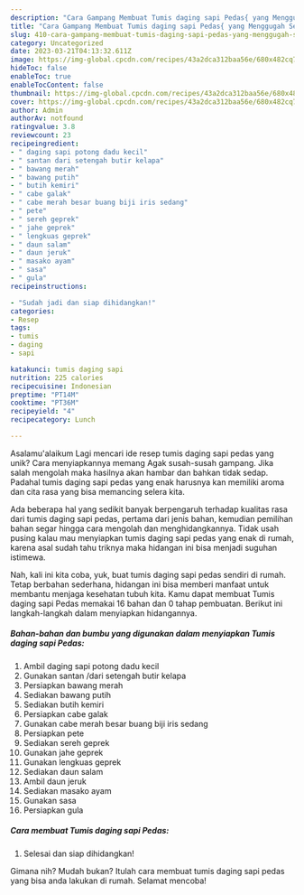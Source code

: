 ```yaml
---
description: "Cara Gampang Membuat Tumis daging sapi Pedas{ yang Menggugah Selera"
title: "Cara Gampang Membuat Tumis daging sapi Pedas{ yang Menggugah Selera"
slug: 410-cara-gampang-membuat-tumis-daging-sapi-pedas-yang-menggugah-selera
category: Uncategorized
date: 2023-03-21T04:13:32.611Z
image: https://img-global.cpcdn.com/recipes/43a2dca312baa56e/680x482cq70/tumis-daging-sapi-pedas-foto-resep-utama.jpg
hideToc: false
enableToc: true
enableTocContent: false
thumbnail: https://img-global.cpcdn.com/recipes/43a2dca312baa56e/680x482cq70/tumis-daging-sapi-pedas-foto-resep-utama.jpg
cover: https://img-global.cpcdn.com/recipes/43a2dca312baa56e/680x482cq70/tumis-daging-sapi-pedas-foto-resep-utama.jpg
author: Admin
authorAv: notfound
ratingvalue: 3.8
reviewcount: 23
recipeingredient:
- " daging sapi potong dadu kecil"
- " santan dari setengah butir kelapa"
- " bawang merah"
- " bawang putih"
- " butih kemiri"
- " cabe galak"
- " cabe merah besar buang biji iris sedang"
- " pete"
- " sereh geprek"
- " jahe geprek"
- " lengkuas geprek"
- " daun salam"
- " daun jeruk"
- " masako ayam"
- " sasa"
- " gula"
recipeinstructions:

- "Sudah jadi dan siap dihidangkan!"
categories:
- Resep
tags:
- tumis
- daging
- sapi

katakunci: tumis daging sapi 
nutrition: 225 calories
recipecuisine: Indonesian
preptime: "PT14M"
cooktime: "PT36M"
recipeyield: "4"
recipecategory: Lunch

---
```



Asalamu'alaikum Lagi mencari ide resep tumis daging sapi pedas yang unik? Cara menyiapkannya memang Agak susah-susah gampang. Jika salah mengolah maka hasilnya akan hambar dan bahkan tidak sedap. Padahal tumis daging sapi pedas yang enak harusnya kan memiliki aroma dan cita rasa yang bisa memancing selera kita.




Ada beberapa hal yang sedikit banyak berpengaruh terhadap kualitas rasa dari tumis daging sapi pedas, pertama dari jenis bahan, kemudian pemilihan bahan segar hingga cara mengolah dan menghidangkannya. Tidak usah pusing kalau mau menyiapkan tumis daging sapi pedas yang enak di rumah, karena asal sudah tahu triknya maka hidangan ini bisa menjadi suguhan istimewa.


Nah, kali ini kita coba, yuk, buat tumis daging sapi pedas sendiri di rumah. Tetap berbahan sederhana, hidangan ini bisa memberi manfaat untuk membantu menjaga kesehatan tubuh kita. Kamu dapat membuat Tumis daging sapi Pedas memakai 16 bahan dan 0 tahap pembuatan. Berikut ini langkah-langkah dalam menyiapkan hidangannya.

<!--inarticleads1-->

##### Bahan-bahan dan bumbu yang digunakan dalam menyiapkan Tumis daging sapi Pedas:

1. Ambil  daging sapi potong dadu kecil
1. Gunakan  santan /dari setengah butir kelapa
1. Persiapkan  bawang merah
1. Sediakan  bawang putih
1. Sediakan  butih kemiri
1. Persiapkan  cabe galak
1. Gunakan  cabe merah besar buang biji iris sedang
1. Persiapkan  pete
1. Sediakan  sereh geprek
1. Gunakan  jahe geprek
1. Gunakan  lengkuas geprek
1. Sediakan  daun salam
1. Ambil  daun jeruk
1. Sediakan  masako ayam
1. Gunakan  sasa
1. Persiapkan  gula




<!--inarticleads2-->

##### Cara membuat Tumis daging sapi Pedas:


1. Selesai dan siap dihidangkan!



Gimana nih? Mudah bukan? Itulah cara membuat tumis daging sapi pedas yang bisa anda lakukan di rumah. Selamat mencoba!

